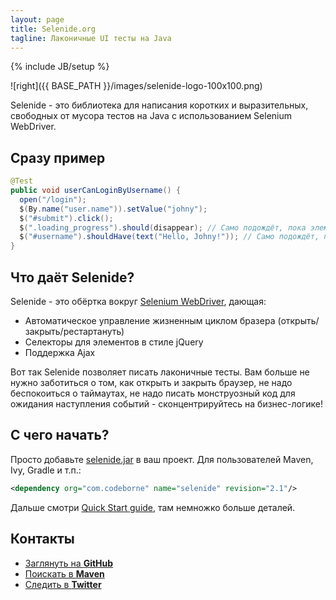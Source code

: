 ```yaml
---
layout: page
title: Selenide.org
tagline: Лаконичные UI тесты на Java
---
```

{% include JB/setup %}

![right]({{ BASE_PATH }}/images/selenide-logo-100x100.png)

Selenide - это библиотека для написания коротких и выразительных, свободных от
мусора тестов на Java с использованием Selenium WebDriver.

## Сразу пример

```java
@Test
public void userCanLoginByUsername() {
  open("/login");
  $(By.name("user.name")).setValue("johny");
  $("#submit").click();
  $(".loading_progress").should(disappear); // Само подождёт, пока элемент исчезнет
  $("#username").shouldHave(text("Hello, Johny!")); // Само подождёт, пока у элемента появится нужный текст
}
```

## Что даёт Selenide?
Selenide - это обёртка вокруг <a href="http://seleniumhq.org/projects/webdriver/">Selenium WebDriver</a>, дающая:

+  Автоматическое управление жизненным циклом бразера (открыть/закрыть/рестартануть)
+  Селекторы для элементов в стиле jQuery
+  Поддержка Ajax

Вот так Selenide позволяет писать лаконичные тесты. Вам больше не нужно заботиться о
том, как открыть и закрыть браузер, не надо беспокоиться о таймаутах, не надо писать монструозный код для
ожидания наступления событий - сконцентрируйтесь на бизнес-логике!

## С чего начать?
Просто добавьте <a href="http://search.maven.org/remotecontent?filepath=com/codeborne/selenide/2.1/selenide-2.1.jar">selenide.jar</a> в ваш проект. Для пользователей Maven, Ivy, Gradle и т.п.:
```xml
<dependency org="com.codeborne" name="selenide" revision="2.1"/>
```

Дальше смотри <a href="https://github.com/codeborne/selenide/wiki/Quick-Start">Quick Start guide</a>, там немножко больше деталей.

## Контакты

<ul>
  <li><a href="https://github.com/codeborne/selenide">Заглянуть на <strong>GitHub</strong></a></li>
  <li><a href="http://search.maven.org/#search%7Cgav%7C1%7Cg%3A%22com.codeborne%22%20AND%20a%3A%22selenide%22">Поискать в <strong>Maven</strong></a></li>
  <li><a href="http://twitter.com/jselenide">Следить в <strong>Twitter</strong></a></li>
</ul>
